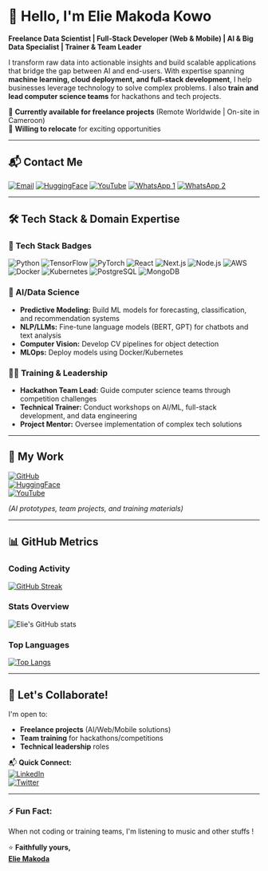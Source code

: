 # 👋 Hello, I'm Elie Makoda Kowo 

**Freelance Data Scientist | Full-Stack Developer (Web & Mobile) | AI & Big Data Specialist | Trainer & Team Leader**

I transform raw data into actionable insights and build scalable applications that bridge the gap between AI and end-users. With expertise spanning **machine learning, cloud deployment, and full-stack development**, I help businesses leverage technology to solve complex problems. I also **train and lead computer science teams** for hackathons and tech projects.

🔹 **Currently available for freelance projects** (Remote Worldwide | On-site in Cameroon)  
🔹 **Willing to relocate** for exciting opportunities  

---

## 📬 Contact Me

[![Email](https://img.shields.io/badge/Gmail-D14836?style=for-the-badge&logo=gmail&logoColor=white)](mailto:eliemakodakowo@gmail.com)
[![HuggingFace](https://img.shields.io/badge/🤗_HuggingFace-FFD21E?style=for-the-badge&logo=huggingface&logoColor=black)](https://huggingface.co/ElieMakodaKowo)
[![YouTube](https://img.shields.io/badge/YouTube-FF0000?style=for-the-badge&logo=youtube&logoColor=white)](https://www.youtube.com/@emakotech)
[![WhatsApp 1](https://img.shields.io/badge/WhatsApp-25D366?style=for-the-badge&logo=whatsapp&logoColor=white)](https://wa.me/237698982479)
[![WhatsApp 2](https://img.shields.io/badge/WhatsApp_(Alt)-25D366?style=for-the-badge&logo=whatsapp&logoColor=white)](https://wa.me/237674349356)

---

## 🛠️ Tech Stack & Domain Expertise

### **🧰 Tech Stack Badges**
![Python](https://img.shields.io/badge/Python-3776AB?style=for-the-badge&logo=python&logoColor=white)
![TensorFlow](https://img.shields.io/badge/TensorFlow-FF6F00?style=for-the-badge&logo=tensorflow&logoColor=white)
![PyTorch](https://img.shields.io/badge/PyTorch-EE4C2C?style=for-the-badge&logo=pytorch&logoColor=white)
![React](https://img.shields.io/badge/React-61DAFB?style=for-the-badge&logo=react&logoColor=black)
![Next.js](https://img.shields.io/badge/Next.js-000000?style=for-the-badge&logo=nextdotjs&logoColor=white)
![Node.js](https://img.shields.io/badge/Node.js-339933?style=for-the-badge&logo=nodedotjs&logoColor=white)
![AWS](https://img.shields.io/badge/AWS-232F3E?style=for-the-badge&logo=amazonaws&logoColor=white)
![Docker](https://img.shields.io/badge/Docker-2496ED?style=for-the-badge&logo=docker&logoColor=white)
![Kubernetes](https://img.shields.io/badge/Kubernetes-326CE5?style=for-the-badge&logo=kubernetes&logoColor=white)
![PostgreSQL](https://img.shields.io/badge/PostgreSQL-4169E1?style=for-the-badge&logo=postgresql&logoColor=white)
![MongoDB](https://img.shields.io/badge/MongoDB-47A248?style=for-the-badge&logo=mongodb&logoColor=white)

### **🤖 AI/Data Science**
- **Predictive Modeling:** Build ML models for forecasting, classification, and recommendation systems  
- **NLP/LLMs:** Fine-tune language models (BERT, GPT) for chatbots and text analysis  
- **Computer Vision:** Develop CV pipelines for object detection  
- **MLOps:** Deploy models using Docker/Kubernetes  

### **👨‍🏫 Training & Leadership**
- **Hackathon Team Lead:** Guide computer science teams through competition challenges  
- **Technical Trainer:** Conduct workshops on AI/ML, full-stack development, and data engineering  
- **Project Mentor:** Oversee implementation of complex tech solutions  

---

## 🚀 My Work  
[![GitHub](https://img.shields.io/badge/GitHub-181717?style=for-the-badge&logo=github)](https://github.com/eliemakoda)  
[![HuggingFace](https://img.shields.io/badge/🤗_Hub-FFD21E?style=for-the-badge&logo=huggingface&logoColor=black)](https://huggingface.co/ElieMakodaKowo)  
[![YouTube](https://img.shields.io/badge/YouTube_Tutorials-FF0000?style=for-the-badge&logo=youtube)](https://www.youtube.com/@emakotech)  

*(AI prototypes, team projects, and training materials)*  

---

## 📊 GitHub Metrics  

### **Coding Activity**
[![GitHub Streak](https://streak-stats.demolab.com?user=eliemakoda&theme=radical&date_format=j%20M%5B%20Y%5D)](https://git.io/streak-stats)

### **Stats Overview**
![Elie's GitHub stats](https://github-readme-stats.vercel.app/api?username=eliemakoda&show_icons=true&theme=radical)

### **Top Languages**
[![Top Langs](https://github-readme-stats.vercel.app/api/top-langs/?username=eliemakoda&layout=compact&theme=radical&hide=html,css)](https://github.com/eliemakoda/github-readme-stats)

---

## 🌟 Let's Collaborate!  
I'm open to:  
- **Freelance projects** (AI/Web/Mobile solutions)  
- **Team training** for hackathons/competitions  
- **Technical leadership** roles  

📬 **Quick Connect:**  
[![LinkedIn](https://img.shields.io/badge/LinkedIn-0077B5?style=for-the-badge&logo=linkedin)](your-linkedin)  
[![Twitter](https://img.shields.io/badge/Twitter-1DA1F2?style=for-the-badge&logo=twitter)](your-twitter)  

---

### ⚡ Fun Fact:  
When not coding or training teams, I'm listening to music and other stuffs !  

⭐ **Faithfully yours,**  
[**Elie Makoda**](https://github.com/eliemakoda)
